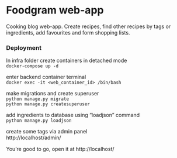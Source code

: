 # Foodgram web-app

Cooking blog web-app. Create recipes, find other recipes by tags or ingredients, add favourites and form shopping lists.

### Deployment

In infra folder create containers in detached mode  
`docker-compose up -d`

enter backend container terminal  
`docker exec -it <web_container_id> /bin/bash`

make migrations and create superuser  
`python manage.py migrate`  
`python manage.py createsuperuser`

add ingredients to database using “loadjson” command  
`python manage.py loadjson`

create some tags via admin panel  
http://localhost/admin/

You’re good to go, open it at http://localhost/
